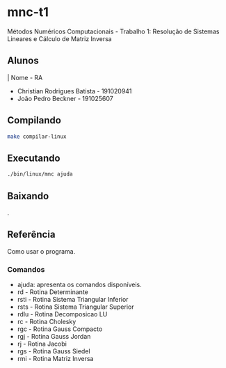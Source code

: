 # mnc-t1

Métodos Numéricos Computacionais - Trabalho 1: Resolução de Sistemas Lineares e Cálculo de Matriz Inversa

## Alunos

| Nome - RA

* Christian Rodrigues Batista - 191020941
* João Pedro Beckner - 191025607

## Compilando

```sh
make compilar-linux
```

## Executando

```sh
./bin/linux/mnc ajuda
```

## Baixando

.

## Referência

Como usar o programa.

### Comandos

* ajuda: apresenta os comandos disponíveis.
* rd   - Rotina Determinante
* rsti - Rotina Sistema Triangular Inferior
* rsts - Rotina Sistema Triangular Superior
* rdlu - Rotina Decomposicao LU
* rc   - Rotina Cholesky
* rgc  - Rotina Gauss Compacto
* rgj  - Rotina Gauss Jordan
* rj   - Rotina Jacobi
* rgs  - Rotina Gauss Siedel
* rmi  - Rotina Matriz Inversa
